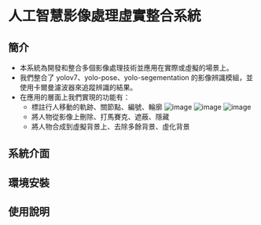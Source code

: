 # 人工智慧影像處理虛實整合系統

## 簡介
* 本系統為開發和整合多個影像處理技術並應用在實際或虛擬的場景上。
* 我們整合了 yolov7、yolo-pose、yolo-segementation 的影像辨識模組，並使用卡爾曼濾波器來追蹤辨識的結果。
* 在應用的層面上我們實現的功能有：
    * 標註行人移動的軌跡、關節點、編號、輪廓
    ![image](https://github.com/sheng1124/zlzb/blob/main/demo/v1.gif)
    ![image](https://github.com/sheng1124/zlzb/blob/main/demo/v2.gif)
    ![image](https://github.com/sheng1124/zlzb/blob/main/demo/v3.gif)
    * 將人物從影像上刪除、打馬賽克、遮蔽、隱藏
    * 將人物合成到虛擬背景上、去除多餘背景、虛化背景

## 系統介面

## 環境安裝

## 使用說明
